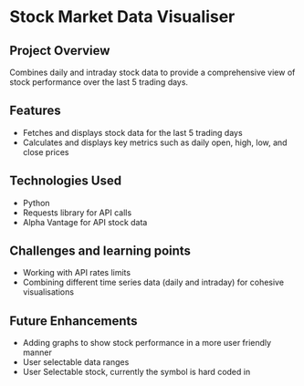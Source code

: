 # Stock Market Data Visualiser #

## Project Overview ##
Combines daily and intraday stock data to provide a comprehensive view of stock performance over the last 5 trading days.

## Features ##
- Fetches and displays stock data for the last 5 trading days
- Calculates and displays key metrics such as daily open, high, low, and close prices

## Technologies Used ##
- Python
- Requests library for API calls
- Alpha Vantage for API stock data

## Challenges and learning points ##
- Working with API rates limits
- Combining different time series data (daily and intraday) for cohesive visualisations

## Future Enhancements ##
- Adding graphs to show stock performance in a more user friendly manner
- User selectable data ranges
- User Selectable stock, currently the symbol is hard coded in



